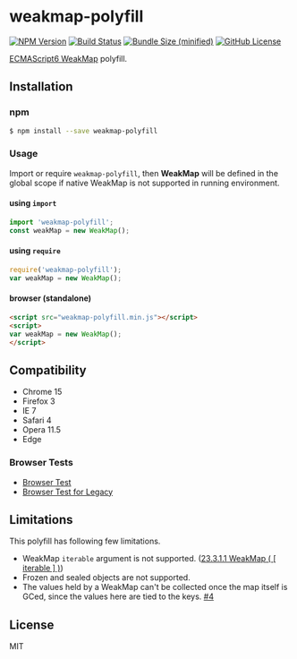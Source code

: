 weakmap-polyfill
================

[![NPM Version](https://img.shields.io/npm/v/weakmap-polyfill.svg)](https://www.npmjs.com/package/weakmap-polyfill)
[![Build Status](https://travis-ci.com/polygonplanet/weakmap-polyfill.svg?branch=master)](https://travis-ci.com/polygonplanet/weakmap-polyfill)
[![Bundle Size (minified)](https://img.shields.io/github/size/polygonplanet/weakmap-polyfill/weakmap-polyfill.min.js.svg)](https://github.com/polygonplanet/weakmap-polyfill/blob/master/weakmap-polyfill.min.js)
[![GitHub License](https://img.shields.io/github/license/polygonplanet/weakmap-polyfill.svg)](https://github.com/polygonplanet/weakmap-polyfill/blob/master/LICENSE)

[ECMAScript6 WeakMap](http://www.ecma-international.org/ecma-262/6.0/#sec-weakmap-objects) polyfill.

## Installation

### npm

```bash
$ npm install --save weakmap-polyfill
```

### Usage

Import or require `weakmap-polyfill`, then **WeakMap** will be defined in the global scope if native WeakMap is not supported in running environment.

#### using `import`

```javascript
import 'weakmap-polyfill';
const weakMap = new WeakMap();
```

#### using `require`

```javascript
require('weakmap-polyfill');
var weakMap = new WeakMap();
```

#### browser (standalone)

```html
<script src="weakmap-polyfill.min.js"></script>
<script>
var weakMap = new WeakMap();
</script>
```

## Compatibility

* Chrome 15
* Firefox 3
* IE 7
* Safari 4
* Opera 11.5
* Edge

### Browser Tests

* [Browser Test](http://polygonplanet.github.io/weakmap-polyfill/browser-tests/index.html)
* [Browser Test for Legacy](https://polygonplanet.github.io/weakmap-polyfill/browser-tests/legacy.html)

## Limitations

This polyfill has following few limitations.

* WeakMap `iterable` argument is not supported. ([23.3.1.1 WeakMap ( \[ iterable \] )](https://www.ecma-international.org/ecma-262/6.0/index.html#sec-weakmap-iterable))
* Frozen and sealed objects are not supported.
* The values held by a WeakMap can't be collected once the map itself is GCed, since the values here are tied to the keys. [#4](https://github.com/polygonplanet/weakmap-polyfill/issues/4)

## License

MIT
